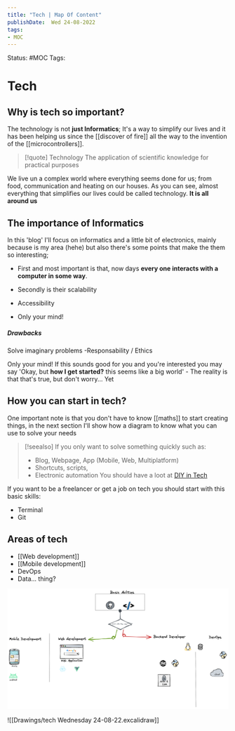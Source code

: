 ```yaml
---
title: "Tech | Map Of Content"
publishDate:  Wed 24-08-2022
tags:
- MOC
---
```

Status: #MOC
Tags:

# Tech

## Why is tech so important?

The technology is not **just Informatics**; It's a way to simplify our lives and  it has been helping us since the [[discover of fire]] all the way to the invention of the [[microcontrollers]].   

> [!quote] Technology
>  The application of scientific knowledge for practical purposes

We live un a complex world where everything seems done for us; from food, communication and heating on our houses. As you can see, almost everything that simplifies our lives could be called technology. **It is all around us** 



## The importance of Informatics


In this 'blog' I'll focus on informatics and a little bit of electronics, mainly because is my area (hehe) but also there's some points that make the them so interesting;

- First and most important is that, now days **every one interacts with a computer in some way**. 

- Secondly is their scalability 
- Accessibility 
- Only your mind! 

##### Drawbacks

Solve imaginary problems -Responsability / Ethics

Only your mind! 
If this sounds good for you and you're interested you may say 'Okay, but **how I get started?** this seems like a big world' - The reality is that that's true, but don't worry... Yet 

## How **you**  can start in tech?

One important note is that you  don't have to know [[maths]] to start creating things, in the next section I'll show how a diagram to know what you can use to solve your needs  


> [!seealso]
>  If you only want to solve something quickly such as:
>  - Blog, Webpage, App (Mobile, Web, Multiplatform)
>  - Shortcuts, scripts, 
>  - Electronic automation
>  You should have a loot at [DIY in Tech](DIY%20in%20Tech)


If you want to be a freelancer or get a job on tech you should start with this basic skills:
- Terminal
- Git

## Areas of tech
- [[Web development]]
- [[Mobile development]]
- DevOps
- Data... thing?


![](Files/Pasted%20image%2020220824153914.png)

![[Drawings/tech Wednesday 24-08-22.excalidraw]]